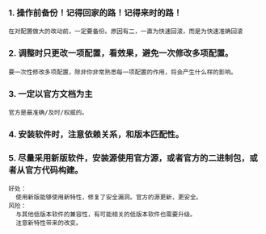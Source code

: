 ### 1. 操作前备份！记得回家的路！记得来时的路！
```
在对配置做大的改动前，一定要备份。原因有二，一直为快速回滚，而是为快速准确回滚
```

### 2. 调整时只更改一项配置，看效果，避免一次修改多项配置。
```
要一次性修改多项配置，除非你非常熟悉每一项配置的作用，将会产生什么样的影响。
```

### 3. 一定以官方文档为主
```
官方是最准确/及时/权威的。
```

### 4. 安装软件时，注意依赖关系，和版本匹配性。

### 5. 尽量采用新版软件，安装源使用官方源，或者官方的二进制包，或者从官方代码构建。
```
好处：
  使用新版能够使用新特性，修复了安全漏洞。官方的源更新，更安全。
风险：
  与其他低版本软件的兼容性，有可能相关的低版本软件也需要升级。
  注意新特性带来的改变。
```
